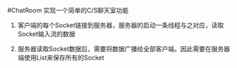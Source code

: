 #ChatRoom
实现一个简单的C/S聊天室功能

1. 客户端的每个Socket链接到服务器，服务器的启动一条线程与之对应，读取Socket输入流的数据

2. 服务器读取Socket数据后，需要将数据广播给全部客户端。因此需要在服务器端使用List来保存所有的Socket
